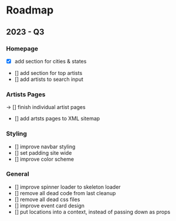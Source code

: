 # Roadmap

## 2023 - Q3

### Homepage

- [x] add section for cities & states
- [] add section for top artists
- [] add artists to search input

### Artists Pages

-> [] finish individual artist pages

- [] add artsts pages to XML sitemap

### Styling

- [] improve navbar styling
- [] set padding site wide
- [] improve color scheme

### General

- [] improve spinner loader to skeleton loader
- [] remove all dead code from last cleanup
- [] remove all dead css files
- [] improve event card design
- [] put locations into a context, instead of passing down as props
